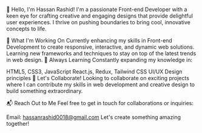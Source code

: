 👋 Hello, I'm Hassan Rashid!
I'm a passionate Front-end Developer with a keen eye for crafting creative and engaging designs that provide delightful user experiences. I thrive on pushing boundaries to bring cool, innovative concepts to life.

🚀 What I'm Working On
Currently enhancing my skills in Front-end Development to create responsive, interactive, and dynamic web solutions.
Learning new frameworks and techniques to stay on top of the latest trends in web design.
🌱 Always Learning
Constantly expanding my knowledge in:

HTML5, CSS3, JavaScript
React.js, Redux, Tailwind CSS
UI/UX Design principles
🤝 Let's Collaborate!
Looking to collaborate on exciting projects where I can contribute my skills in web development and creative design to build something extraordinary.

📬 Reach Out to Me
Feel free to get in touch for collaborations or inquiries:

Email: hassanrashid0018@gmail.com
Let's create something amazing together!
